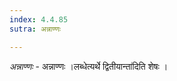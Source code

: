 ```yaml
---
index: 4.4.85
sutra: अन्नाण्णः

---
```

_अन्नाण्णः_ - अन्नाण्णः ।लब्धेत्यर्थे द्वितीयान्ता॑दिति शेषः ।